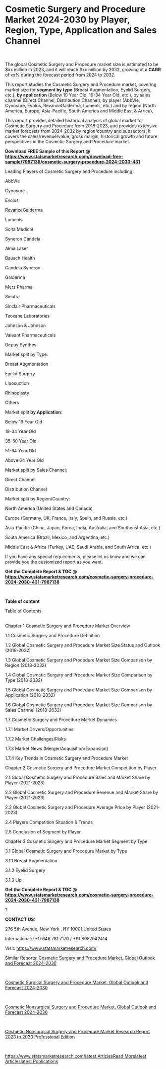 <h1>Cosmetic Surgery and Procedure Market 2024-2030 by Player, Region, Type, Application and Sales Channel</h1><br/><p>The global Cosmetic Surgery and Procedure market size is estimated to be $xx million in 2023, and it will reach $xx million by 2032, growing at a <strong>CAGR</strong> of xx% during the forecast period from 2024 to 2032.</p>
 
 
 
 <p>This report studies the Cosmetic Surgery and Procedure market, covering market size for <strong>segment by type</strong> (Breast Augmentation, Eyelid Surgery, etc.), <strong>by application</strong> (Below 19 Year Old, 19-34 Year Old, etc.), by sales channel (Direct Channel, Distribution Channel), by player (AbbVie, Cynosure, Evolus, RevanceGalderma, Lumenis, etc.) and by region (North America, Europe, Asia-Pacific, South America and Middle East & Africa).</p>
 
 
 
 <p>This report provides detailed historical analysis of global market for Cosmetic Surgery and Procedure from 2018-2023, and provides extensive market forecasts from 2024-2032 by region/country and subsectors. It covers the sales/revenue/value, gross margin, historical growth and future perspectives in the Cosmetic Surgery and Procedure market.</p>
 
 
 
 <p><strong>Download FREE Sample of this Report @ <a href="https://www.statsmarketresearch.com/download-free-sample/7987138/cosmetic-surgery-procedure-2024-2030-431">https://www.statsmarketresearch.com/download-free-sample/7987138/cosmetic-surgery-procedure-2024-2030-431</a></strong></p>
 
 
 
 <p>Leading Players of Cosmetic Surgery and Procedure including:</p>
 
 
 
 <p>AbbVie</p>
 
 
 
 <p>Cynosure</p>
 
 
 
 <p>Evolus</p>
 
 
 
 <p>RevanceGalderma</p>
 
 
 
 <p>Lumenis</p>
 
 
 
 <p>Solta Medical</p>
 
 
 
 <p>Syneron Candela</p>
 
 
 
 <p>Alma Laser</p>
 
 
 
 <p>Bausch Health</p>
 
 
 
 <p>Candela Syneron</p>
 
 
 
 <p>Galderma</p>
 
 
 
 <p>Merz Pharma</p>
 
 
 
 <p>Sientra</p>
 
 
 
 <p>Sinclair Pharmaceuticals</p>
 
 
 
 <p>Teoxane Laboratories</p>
 
 
 
 <p>Johnson & Johnson</p>
 
 
 
 <p>Valeant Pharmaceuticals</p>
 
 
 
 <p>Depuy Synthes</p>
 
 
 
 <p>Market split by Type:</p>
 
 
 
 <p>Breast Augmentation</p>
 
 
 
 <p>Eyelid Surgery</p>
 
 
 
 <p>Liposuction</p>
 
 
 
 <p>Rhinoplasty</p>
 
 
 
 <p>Others</p>
 
 
 
 <p>Market split <strong>by Application</strong>:</p>
 
 
 
 <p>Below 19 Year Old</p>
 
 
 
 <p>19-34 Year Old</p>
 
 
 
 <p>35-50 Year Old</p>
 
 
 
 <p>51-64 Year Old</p>
 
 
 
 <p>Above 64 Year Old</p>
 
 
 
 <p>Market split by Sales Channel:</p>
 
 
 
 <p>Direct Channel</p>
 
 
 
 <p>Distribution Channel</p>
 
 
 
 <p>Market split by Region/Country:</p>
 
 
 
 <p>North America (United States and Canada)</p>
 
 
 
 <p>Europe (Germany, UK, France, Italy, Spain, and Russia, etc.)</p>
 
 
 
 <p>Asia-Pacific (China, Japan, Korea, India, Australia, and Southeast Asia, etc.)</p>
 
 
 
 <p>South America (Brazil, Mexico, and Argentina, etc.)</p>
 
 
 
 <p>Middle East & Africa (Turkey, UAE, Saudi Arabia, and South Africa, etc.)</p>
 
 
 
 <p>If you have any special requirements, please let us know and we can provide you the customized report as you want.</p>
 
 
 
 <div><b>Get the Complete Report & TOC @ <a href="https://www.statsmarketresearch.com/cosmetic-surgery-procedure-2024-2030-431-7987138">https://www.statsmarketresearch.com/cosmetic-surgery-procedure-2024-2030-431-7987138</a></b></div>
 
 
 
 <p><br />
 
 <b>Table of content</b></p>
 
 
 
 <p>Table of Contents<br />
 
 <br />
 
 Chapter 1 Cosmetic Surgery and Procedure Market Overview<br />
 
 1.1 Cosmetic Surgery and Procedure Definition<br />
 
 1.2 Global Cosmetic Surgery and Procedure Market Size Status and Outlook (2018-2032)<br />
 
 1.3 Global Cosmetic Surgery and Procedure Market Size Comparison by Region (2018-2032)<br />
 
 1.4 Global Cosmetic Surgery and Procedure Market Size Comparison by Type (2018-2032)<br />
 
 1.5 Global Cosmetic Surgery and Procedure Market Size Comparison by Application (2018-2032)<br />
 
 1.6 Global Cosmetic Surgery and Procedure Market Size Comparison by Sales Channel (2018-2032)<br />
 
 1.7 Cosmetic Surgery and Procedure Market Dynamics<br />
 
 1.7.1 Market Drivers/Opportunities<br />
 
 1.7.2 Market Challenges/Risks<br />
 
 1.7.3 Market News (Merger/Acquisition/Expansion)<br />
 
 1.7.4 Key Trends in Cosmetic Surgery and Procedure Market<br />
 
 Chapter 2 Cosmetic Surgery and Procedure Market Competition by Player<br />
 
 2.1 Global Cosmetic Surgery and Procedure Sales and Market Share by Player (2021-2023)<br />
 
 2.2 Global Cosmetic Surgery and Procedure Revenue and Market Share by Player (2021-2023)<br />
 
 2.3 Global Cosmetic Surgery and Procedure Average Price by Player (2021-2023)<br />
 
 2.4 Players Competition Situation & Trends<br />
 
 2.5 Conclusion of Segment by Player<br />
 
 Chapter 3 Cosmetic Surgery and Procedure Market Segment by Type<br />
 
 3.1 Global Cosmetic Surgery and Procedure Market by Type<br />
 
 3.1.1 Breast Augmentation<br />
 
 3.1.2 Eyelid Surgery<br />
 
 3.1.3 Lip</p>
 
 
 
 <div><b>Get the Complete Report & TOC @ <a href="https://www.statsmarketresearch.com/cosmetic-surgery-procedure-2024-2030-431-7987138">https://www.statsmarketresearch.com/cosmetic-surgery-procedure-2024-2030-431-7987138</a></b></div>
 
 
 
 <p>? </p>
 
 
 
 <p><b>CONTACT US:</b><br />
 
 276 5th Avenue, New York , NY 10001,United States<br />
 
 International: (+1) 646 781 7170 / +91 8087042414<br />
 
 Visit: <a href="https://www.statsmarketresearch.com/">https://www.statsmarketresearch.com/</a><br />
 
 Similar Reports: <a href="https://www.statsmarketresearch.com/cosmetic-surgery-procedure-2024-2030-431-7987138">Cosmetic Surgery and Procedure Market, Global Outlook and Forecast 2024-2030</a><br />
 
 <br />
 
 <a href="https://www.statsmarketresearch.com/cosmetic-surgery-procedure-2024-2030-431-7987138">Cosmetic Surgical Surgery and Procedure Market, Global Outlook and Forecast 2024-2030</a><br />
 
 <br />
 
 <a href="https://www.statsmarketresearch.com/cosmetic-surgery-procedure-2024-2030-431-7987138">Cosmetic Nonsurgical Surgery and Procedure Market, Global Outlook and Forecast 2024-2030</a><br />
 
 <br />
 
 <a href="https://www.statsmarketresearch.com/cosmetic-surgery-procedure-2024-2030-431-7987138">Cosmetic Nonsurgical Surgery and Procedure Market Research Report 2023 to 2030 Professional Edition</a><br />
 
 <br />
 
 <a href="https://gyeongbokgung.com">https://www.statsmarketresearch.com/</a><a href="https://hallyeomaritime.com">latest Articles</a><a href="https://jingwansa.com">Read More</a><a href="https://nguoiviet.jp/">latest Articles</a><a href="https://www.intelmarketresearch.com/">latest Publications</a></p>